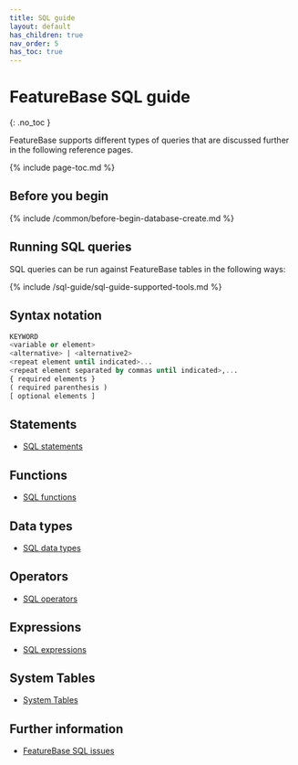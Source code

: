 ```yaml
---
title: SQL guide
layout: default
has_children: true
nav_order: 5
has_toc: true
---
```


# FeatureBase SQL guide
{: .no_toc }

FeatureBase supports different types of queries that are discussed further in the following reference pages.

{% include page-toc.md %}

## Before you begin

{% include /common/before-begin-database-create.md %}

## Running SQL queries

SQL queries can be run against FeatureBase tables in the following ways:

{% include /sql-guide/sql-guide-supported-tools.md %}

## Syntax notation

```sql
KEYWORD
<variable or element>
<alternative> | <alternative2>
<repeat element until indicated>...
<repeat element separated by commas until indicated>,...
{ required elements }
( required parenthesis )
[ optional elements ]
```

## Statements

* [SQL statements](/docs/sql-guide/statements/statements-home)

## Functions

* [SQL functions](/docs/sql-guide/functions/functions-home)

## Data types

* [SQL data types](/docs/sql-guide/data-types/data-types-home)

## Operators

* [SQL operators](/docs/sql-guide/operators/operators-home)

## Expressions

* [SQL expressions](/docs/sql-guide/expressions/expressions-home)

## System Tables

* [System Tables](/docs/sql-guide/system-tables/system-tables-home)

## Further information

* [FeatureBase SQL issues](/docs/sql-guide/issues/sql-guide-issues)
